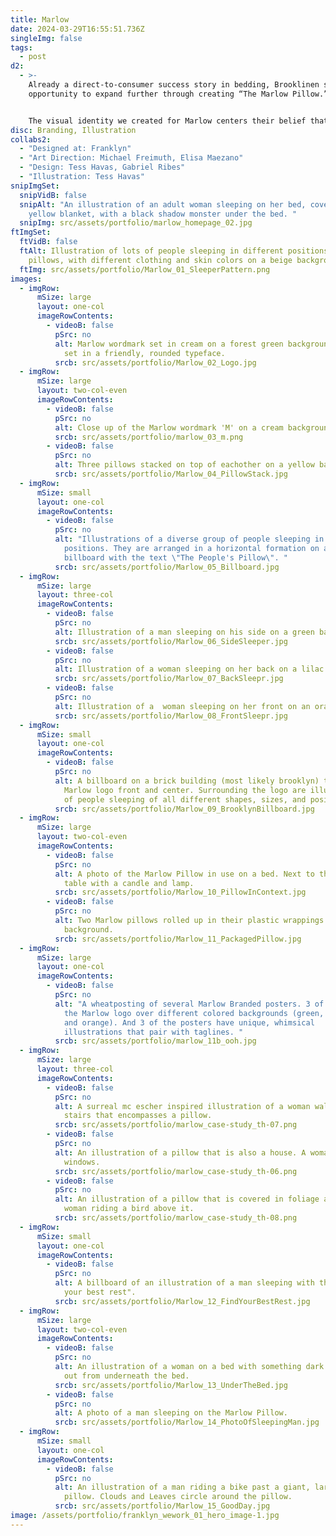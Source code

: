 ```yaml
---
title: Marlow
date: 2024-03-29T16:55:51.736Z
singleImg: false
tags:
  - post
d2:
  - >-
    Already a direct-to-consumer success story in bedding, Brooklinen saw an
    opportunity to expand further through creating “The Marlow Pillow.”


    The visual identity we created for Marlow centers their belief that there are many different types of sleepers, and Marlow's pillow works the best for most. A simple yet expressive illustration style allows the brand to showcase a diversity of sleeping styles and, when appropriate, ventures into whimsy. With a wordmark and color palette that carefully balances modernity and nostalgia, the brand strives to be appealing to anyone in search of good sleep, whether young or old.
disc: Branding, Illustration
collabs2:
  - "Designed at: Franklyn"
  - "Art Direction: Michael Freimuth, Elisa Maezano"
  - "Design: Tess Havas, Gabriel Ribes"
  - "Illustration: Tess Havas"
snipImgSet:
  snipVidB: false
  snipAlt: "An illustration of an adult woman sleeping on her bed, covered in a
    yellow blanket, with a black shadow monster under the bed. "
  snipImg: src/assets/portfolio/marlow_homepage_02.jpg
ftImgSet:
  ftVidB: false
  ftAlt: Illustration of lots of people sleeping in different positions on
    pillows, with different clothing and skin colors on a beige background.
  ftImg: src/assets/portfolio/Marlow_01_SleeperPattern.png
images:
  - imgRow:
      mSize: large
      layout: one-col
      imageRowContents:
        - videoB: false
          pSrc: no
          alt: Marlow wordmark set in cream on a forest green background. The wordmark is
            set in a friendly, rounded typeface.
          srcb: src/assets/portfolio/Marlow_02_Logo.jpg
  - imgRow:
      mSize: large
      layout: two-col-even
      imageRowContents:
        - videoB: false
          pSrc: no
          alt: Close up of the Marlow wordmark 'M' on a cream background.
          srcb: src/assets/portfolio/marlow_03_m.png
        - videoB: false
          pSrc: no
          alt: Three pillows stacked on top of eachother on a yellow background.
          srcb: src/assets/portfolio/Marlow_04_PillowStack.jpg
  - imgRow:
      mSize: small
      layout: one-col
      imageRowContents:
        - videoB: false
          pSrc: no
          alt: "Illustrations of a diverse group of people sleeping in different
            positions. They are arranged in a horizontal formation on a
            billboard with the text \"The People's Pillow\". "
          srcb: src/assets/portfolio/Marlow_05_Billboard.jpg
  - imgRow:
      mSize: large
      layout: three-col
      imageRowContents:
        - videoB: false
          pSrc: no
          alt: Illustration of a man sleeping on his side on a green background.
          srcb: src/assets/portfolio/Marlow_06_SideSleeper.jpg
        - videoB: false
          pSrc: no
          alt: Illustration of a woman sleeping on her back on a lilac background.
          srcb: src/assets/portfolio/Marlow_07_BackSleepr.jpg
        - videoB: false
          pSrc: no
          alt: Illustration of a  woman sleeping on her front on an orange background.
          srcb: src/assets/portfolio/Marlow_08_FrontSleepr.jpg
  - imgRow:
      mSize: small
      layout: one-col
      imageRowContents:
        - videoB: false
          pSrc: no
          alt: A billboard on a brick building (most likely brooklyn) that displays the
            Marlow logo front and center. Surrounding the logo are illustrations
            of people sleeping of all different shapes, sizes, and positions.
          srcb: src/assets/portfolio/Marlow_09_BrooklynBillboard.jpg
  - imgRow:
      mSize: large
      layout: two-col-even
      imageRowContents:
        - videoB: false
          pSrc: no
          alt: A photo of the Marlow Pillow in use on a bed. Next to the bed is a bedside
            table with a candle and lamp.
          srcb: src/assets/portfolio/Marlow_10_PillowInContext.jpg
        - videoB: false
          pSrc: no
          alt: Two Marlow pillows rolled up in their plastic wrappings on a green
            background.
          srcb: src/assets/portfolio/Marlow_11_PackagedPillow.jpg
  - imgRow:
      mSize: large
      layout: one-col
      imageRowContents:
        - videoB: false
          pSrc: no
          alt: "A wheatposting of several Marlow Branded posters. 3 of the posters display
            the Marlow logo over different colored backgrounds (green, lilac,
            and orange). And 3 of the posters have unique, whimsical
            illustrations that pair with taglines. "
          srcb: src/assets/portfolio/marlow_11b_ooh.jpg
  - imgRow:
      mSize: large
      layout: three-col
      imageRowContents:
        - videoB: false
          pSrc: no
          alt: A surreal mc escher inspired illustration of a woman walking down a set of
            stairs that encompasses a pillow.
          srcb: src/assets/portfolio/marlow_case-study_th-07.png
        - videoB: false
          pSrc: no
          alt: An illustration of a pillow that is also a house. A woman gazes up at the
            windows.
          srcb: src/assets/portfolio/marlow_case-study_th-06.png
        - videoB: false
          pSrc: no
          alt: An illustration of a pillow that is covered in foliage and trees, with a
            woman riding a bird above it.
          srcb: src/assets/portfolio/marlow_case-study_th-08.png
  - imgRow:
      mSize: small
      layout: one-col
      imageRowContents:
        - videoB: false
          pSrc: no
          alt: A billboard of an illustration of a man sleeping with the caption "Find
            your best rest".
          srcb: src/assets/portfolio/Marlow_12_FindYourBestRest.jpg
  - imgRow:
      mSize: large
      layout: two-col-even
      imageRowContents:
        - videoB: false
          pSrc: no
          alt: An illustration of a woman on a bed with something dark with eyes creeping
            out from underneath the bed.
          srcb: src/assets/portfolio/Marlow_13_UnderTheBed.jpg
        - videoB: false
          pSrc: no
          alt: A photo of a man sleeping on the Marlow Pillow.
          srcb: src/assets/portfolio/Marlow_14_PhotoOfSleepingMan.jpg
  - imgRow:
      mSize: small
      layout: one-col
      imageRowContents:
        - videoB: false
          pSrc: no
          alt: An illustration of a man riding a bike past a giant, larger than life sized
            pillow. Clouds and Leaves circle around the pillow.
          srcb: src/assets/portfolio/Marlow_15_GoodDay.jpg
image: /assets/portfolio/franklyn_wework_01_hero_image-1.jpg
---
```

